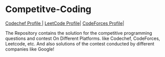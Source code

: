 # Competitve-Coding

[Codechef Profile ](https://www.codechef.com/users/guptapawan)| [LeetCode Profile](https://leetcode.com/mrpawan-gupta/)|
[CodeForces Profile](https://codeforces.com/profile/Mr.pawan_gupta)|

The Repository contains the solution for the competitive programming questions and contest On Different Platforms. like Codechef, CodeForces, Leetcode, etc.
And also solutions of the contest conducted by different companies like Google!
